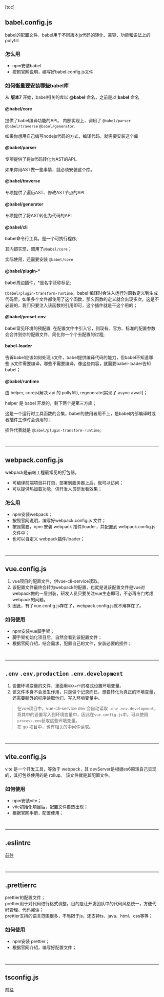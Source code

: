 [toc]

## babel.config.js
babel的配置文件，babel用于不同版本js代码的转化、兼容、功能和语法上的polyfill  

### 怎么用
* npm安装babel
* 按照官网说明，编写好babel.config.js文件

### 如何衡量要安装哪些babel库

从 **版本7** 开始，babel相关的库以 **@babel** 命名，之前是以 **babel** 命名

#### @babel/core
提供了babel编译功能的API。
内部实现上，调用了 `@babel/parser` `@babel/traverse` `@babel/generator`.

如果你想用自己编写nodejs代码的方式，编译代码，就需要安装这个库

#### @babel/parser
专项提供了将js代码转化为AST的API。

如果你用AST做一些事情，就必须安装这个库。

#### @babel/traverse
专项提供了遍历AST、修改AST节点的API

#### @babel/generator
专项提供了将AST转化为代码的API

#### @babel/cli
babel命令行工具，是一个可执行程序;

其内部实现，调用了`@babel/core`；

实际使用，还需要安装 `@babel/core`

#### @babel/plugin-*
babel周边插件，*是名字泛称标记;

`@babel/plugin-transform-runtime`，babel 编译时会注入运行时函数定义到生成代码里，如果多个文件都使用了这个函数，那么函数的定义就会出现多次，这是不必要的，我们只要注入该函数的引用即可，这个插件就是干这个用的；

#### @babel/preset-env
babel常见环境的预配置, 在配置文件中引入它，则现有、官方、标准的配置参数会合并到你的配置文件，简化你一个个去配置的过程;

#### babel-loader
告诉babel应该如何处理js文件，babel提供编译代码的能力，但babel不知道哪些.js文件需要编译，哪些不需要编译，像这些内容，就需要babel-loader告知babel；

#### @babel/runtime
由 helper, corejs(解决 api 的 pollyfill), regenerate(实现了 async await)；

helper 是 babel 开发的，剩下两个是第三方库；

这是一个运行时工具函数的合集，babel的使用者用不上，是babel内部编译时或者插件工作时会调用的；

插件代表就是 `@babel/plugin-transform-runtime`;

<br>

---

## webpack.config.js
webpack是前端工程最常见的打包器。
* 可编译前端项目并打包，部署到服务器上后，就可以访问；
* 可以提供热加载功能，供开发人员研发看效果；
  
### 怎么用
* npm安装webpack；
* 按照官网说明，编写好webpack.config.js 文件；
* 按照需要，npm 安装 webpack 插件/loader，并配置到 webpack.config.js 文件中；
* 也可以自定义 webpack插件/loader；

<br>

---

## vue.config.js
1. vue项目的配置文件，供vue-cli-service读取。  
2. 该配置文件最终会转为webpack的配置，也就是说该配置文件是vue对webpack做的一层封装，研发人员只要关注vue生态即可，不必再专门考虑webpack的问题。  
3. 因此，有了vue.config.js存在了，webpack.config.js就不用存在了。

### 如何使用
* npm安装vue脚手架；
* 脚手架初始化项目后，自然会看到该配置文件；
* 根据官网介绍，结合需求，配置自己的文件，安装必要的插件；
  
<br>

---

## `.env` `.env.production` `.env.development`
1. 设置环境变量的文件，里面用`XXX=YY`的格式设置环境变量。  
2. 该文件本身不会发生作用，只是做个记录而已，想要转化为真正的环境变量，还需要额外的程序读取他们，写入环境变量中。  
> 在vue项目中，vue-cli-service dev 会自动读取 `.env` `.env.development`，将其中的设置写入到环境变量中，因此在`vue.config.js`中，可以使用 `process.env`获取这些环境变量。  
> 在 go 项目中，也有相关的中间件读取。

<br>

---

## vite.config.js
vite 是一个开发工具，等效于 webpack，其 devServer是根据es6原理自己实现的，其打包器使用的是 rollup。 该文件就是其配置文件。

### 如何使用
* npm安装vite；
* vite初始化项目后，配置文件自热出现；
* 根据官网手册，配置使用；
  
<br>

---

## .eslintrc
[前往](./eslint%E9%85%8D%E7%BD%AE%E6%96%87%E4%BB%B6.md) 

<br>

---

## .prettierrc
prettier的配置文件；  
prettier用于对代码进行格式调整，目的是让开发团队中的代码风格统一，方便代码管理、代码阅读；  
prettier支持的语言范围很多，不局限于js，还支持ts、java、html、css等等；

### 如何使用
* npm安装 prettier；
* 根据官网介绍，编写好配置文件；

<br>

---

## tsconfig.js
[前往](./tsc总结/tsconfig%E9%85%8D%E7%BD%AE%E6%96%87%E4%BB%B6.md)
